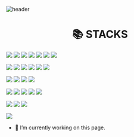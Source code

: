 ![header](https://capsule-render.vercel.app/api?type=waving&color=87CEEB&height=250&section=header&text=Jiwang%20BAE&fontSize=90&animation=fadeIn&fontAlignY=38&desc=%20&descAlignY=62&descAlign=62)

<div align=center><h1>📚 STACKS</h1></div>

<img src="https://img.shields.io/badge/c-007396?style=for-the-badge&logo=c&logoColor=white">  <!--c-->
<img src="https://img.shields.io/badge/c++-007396?style=for-the-badge&logo=c%2B%2B&logoColor=white">  <!--c++-->
<img src="https://img.shields.io/badge/c%23-007396?style=for-the-badge&logo=Csharp&logoColor=white">  <!--c#-->
<img src="https://img.shields.io/badge/JAVA-6DB33F?style=for-the-badge&logo=java&logoColor=white">  <!--자바-->
<img src="https://img.shields.io/badge/html-E34F26?style=for-the-badge&logo=html5&logoColor=white"> <!--html5-->
<img src="https://img.shields.io/badge/css-1572B6?style=for-the-badge&logo=css3&logoColor=white"> <!--css3-->
<img src="https://img.shields.io/badge/javascript-F7DF1E?style=for-the-badge&logo=javascript&logoColor=black"> <!--javascript-->

<img src="https://img.shields.io/badge/Visual Studio Code-007ACC?style=for-the-badge&logo=Visual Studio Code&logoColor=white"> <!--vscode-->
<img src="https://img.shields.io/badge/Xcode-147EFB?style=for-the-badge&logo=Xcode&logoColor=white"> <!--xcode-->
<img src="https://img.shields.io/badge/Arduino-00979D?style=for-the-badge&logo=Arduino&logoColor=white"> <!--arduino-->
<img src="https://img.shields.io/badge/Visual Studio-5C2D91?style=for-the-badge&logo=Visual Studio&logoColor=white"> <!--vs-->
<img src="https://img.shields.io/badge/Eclipse IDE-2C2255?style=for-the-badge&logo=Eclipse IDE&logoColor=white"> <!--eclipse-->
<img src="https://img.shields.io/badge/Android Studio-3DDC84?style=for-the-badge&logo=Android Studio&logoColor=white"> <!--androidstudio-->

<img src="https://img.shields.io/badge/oracle-F80000?style=for-the-badge&logo=oracle&logoColor=white">  <!--oracle-->
<img src="https://img.shields.io/badge/mysql-4479A1?style=for-the-badge&logo=mysql&logoColor=white">  <!--mysql-->
<img src="https://img.shields.io/badge/Firebase-FFCA28?style=for-the-badge&logo=Firebase&logoColor=white">  <!--firebase-->
<img src="https://img.shields.io/badge/Microsoft SQL Server-CC2927?style=for-the-badge&logo=Microsoft SQL Server&logoColor=white">  <!--mssql-->

<img src="https://img.shields.io/badge/apache tomcat-F8DC75?style=for-the-badge&logo=apachetomcat&logoColor=white"> <!--apachetomcat-->
<img src="https://img.shields.io/badge/Spring-6DB33F?style=for-the-badge&logo=Spring&logoColor=white">  <!--spring-->
<img src="https://img.shields.io/badge/.NET winform-512BD4?style=for-the-badge&logo=.NET&logoColor=white">  <!--.Net-->
<img src="https://img.shields.io/badge/Android-3DDC84?style=for-the-badge&logo=Android&logoColor=white">  <!--android-->
<img src="https://img.shields.io/badge/Amazon AWS-232F3E?style=for-the-badge&logo=Amazon AWS&logoColor=white"> <!--aws-->

<img src="https://img.shields.io/badge/linux-FCC624?style=for-the-badge&logo=linux&logoColor=black"> <!--linux-->
<img src="https://img.shields.io/badge/macOS-E34F26?style=for-the-badge&logo=macOS&logoColor=black"> <!--macos-->
<img src="https://img.shields.io/badge/Windows-0078D6?style=for-the-badge&logo=Windows&logoColor=black"> <!--windows-->

<img src="https://img.shields.io/badge/AutoCad-007396?style=for-the-badge&logo=Autodesk&logoColor=white">  <!--오토캐드-->


- 🔭 I’m currently working on this page. 




